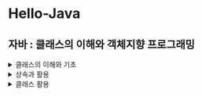 # Hello-Java

## 자바 : 클래스의 이해와 객체지향 프로그래밍
   <details>
     <summary> 클래스의 이해와 기초</summary>
     <div>

# 클래스의 이해와 기초
### 01. 클래스의 개념

### 02. 패키지의 개념

### 03. 오버로딩

### 04. 생성자

### 05. 메모리 모델
- 자바 가상머신(JVM)은 운영체제 위에서 동작한다
- JVM은 운영체제로부터 할당받은 메모리 공간을 이용해서 자기 자신도 실행을 하고, 자바 프로그램도 실행을 한다.
- JVM의 메모리 모델 : 메소드 영역 / 스택 영역 / 힙 영역
   - Method Area
      - Method bite code, Static variable
      - Bitecode : JVM에 의해 실행되는 코드, 고급언어 -(컴파일)-> 바이트코드 -(JVM)-> 기계어
      - 이 영역에 저장된 내용은 프로그램 시작 전에 로드되고 프로그램 종료시 소멸된다.
   - Stack Area
      - Local variable, Parameter
      - 프로그램이 실행되는 도중에 임시로 할당되었다가 해당 변수가 선언된 매소드 종료시 소멸
      - 스택의 흐름
         - 지역변수는 스택에 할당된다
         - 스택에 할당된 지역변수는 해당 메서드를 빠져 나가면 소멸된다
         - 할당 및 소멸의 특성상 메서드 별 스택이 구분이 된다  
   - Heap Area
      - Instance(Object)
      - 객체가 생성되는 메모리 공간
      - JVM에 의한 메모리 공간의 정리(Garbage Collection)가 이루어지는 공간
      - 할당은 프로그래머가, 소멸은 JVM이 처리
      - 참조변수에 의한 참조가 전혀 이루어지지 않은 인스턴스가 소멸의 대상이 된다
      
            '''java
            String str=new String("My String")
            str=null // 인스턴스가 사라지는 것이 아닌 참조 관계가 소멸 
            // -> 참조관계가 소멸된 인스턴스는 garbage collection의 다생이 된다
            '''
      - 따라서 JVM은 인서턴스의 참조관계를 확인하고 소멸할 대상을 선택한다
      - Garbage Collection
         - GC는 한번도 발생하지 않을 수 있다
         - GC가 발생하면 소멸의 대상이 되는 인스턴스는 결정되지만 이것이 실제 소멸로 바로 이어지지는 않는다
         - 인스턴스의 실제 소멸이 이루어지지 않은 상태에서 프로그램이 종료될 수도 있는데 그렇다면 OS차원에서 어차피 인스턴스는 소멸이 된다.
         - `System.gc()` : GC 명령 / `System.runFinalization()` : GC에 의해 소멸이 결정된 인스턴스를 즉시 소멸하라!
  
  
  
### 06. 접근 제한자 (Access Modifier)
  
   #### 1) 클래스 정의 대상의 접근 제한자 선언
   - public - 어디서든 인스턴스 생성이 가능
   - default - 동일 패키지로 묶인 클래스 내에서만 인스턴스 생성 허용
     
   #### 2)변수와 메서드 대상의 접근제한자 선언
   - public : 모두 접근 가능
   - protected : 상속받은 클래스 접근 가능
   - default : 동일 패키지에서만 접근 가능
   - private : 같은 클래스 내부에서만 접근 가능
 
     </div>
  </details>

<details>
   <summary> 상속과 활용</summary>
   <div>
    
# 상속과 활용

### 07. 상속
- 상위클래스의 모든 것이 하위클래스에게 전달되는 것을 뜻한다
- 그러나 상위클래스의 멤버변수와 멤버함수중 private으로 접근제한이 된 경우에는 하위클래스로 전달이 되지 않는다
- 장점 : 재사용성 증대, 확장 용이, 유지보수 용이
- `extends`를 사용하여 상속 구현 : `class Child extends Parent{ ~~ }`
- Java에서 다중상속은 허용되지 않음
- `super.method()` : 상위 클래스의 `method`라는 함수 호출

  
### 08. 오버라이딩
- 상속된 메서드와 동일한 이름, 동일한 인수를 가지는 메서드를 정의하여 상위 클래스의 메서드를 덮어쓰는 것
- 반환값의 형도 같아야 한다
- 하위클래스에서 상속 받은 메서드를 재정의하여 다른 연산을 수행하고 싶을 때 사용
- 기능의 변경, 기능의 추가
- 오버라이드는 추상클래스와 합쳐져서 객체지향 방법론에서 장점으로 많이 거론되는 확장성을 실현하는데 많은 도움을 줌
- `@override` : http://www.gisdeveloper.co.kr/?p=1265  
__오버라이딩 vs 오버로딩__
- 오버라이딩 : 상속 관계에서 발생, 하위클래스에서 상위클래서의 메서드를 재정의하는 것
- 오버로딩 : 한 클래스 내에서 동일한 이름의 매서드가 여러개 존재할 때

### 09. 스태틱
- 필드와 메서드에 붙이는 제한자
- static을 붙인 멤버(필드, 메서드)의 특징
   - 프로그램 시작 전에 메모리에 로딩된다
   - 객체를 생성하지 않고도 필드, 메서드 사용 가능
   - 이 때, 다를 객체를 참조하기 위해서는 객체 이름이 아닌 클래스명 지정
- 같은 클래스에서 생성된 객체는 static을 붙인 필드의 값을 공유한다
   ```java
   Class A{
      static int a;
   }
   ...
      A.a1=new A();
      A.a2=new A();
   ...
      a1.a=50
      a2.a=10
      // a의 값은 10
   ```
- static을 붙인 메서드
   - 어떤 객체에서도 같은 동작을 하는 메서드는 static을 붙여주는 것이 좋다 : 한 번만 생성되기 때문
   - static 메서드는 오버라이딩 할 수 없다
   - static 메서드에서 동일한 객체 내의 멤버(필드, 메서드)를 이용하기 위해서는 맴버에게 static을 붙여야만 한다.

### 10. 추상클래스

### 11. 인터페이스

### 12. 다형성
   </div>
</details>

<details>
   <summary> 클래스 활용</summary>
   <div>
    
# 클래스 활용

### 14. 은닉화

### 15. 객체 확인

### 16. Class 클래스

### 17. 절차지향 및 객체지향
   </div>
</details>

